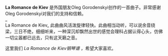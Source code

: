 

**La Romance de Kiev** 是外国朋友Oleg Gorodenskyi创作的一首曲子。非常感谢Oleg
Gorodenskyi对我们的支持和信赖。  
_  
La Romance de Kiev_
此曲曲风活泼旋律轻快。此曲相当动听，可以说余音绕梁，三日不绝，细细听来，一种深沉却飘然出世的感觉会理科占据认得心头，仿佛一切尘嚣都已远去，只有这天籁之音。  
  
这里我们 _La Romance de Kiev钢琴谱_ ，希望大家喜欢。


